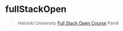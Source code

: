 # fullStackOpen

> Helsinki University [Full Stack Open Course](https://fullstackopen.com/en/part4) Part4

